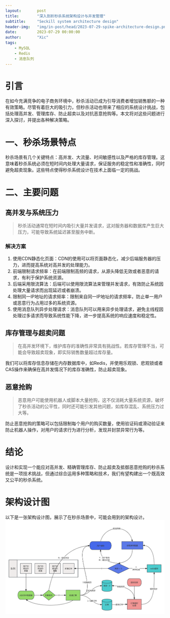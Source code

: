 ```yaml
---
layout:       post
title:        "深入剖析秒杀系统架构设计与并发管理"
subtitle:     "Seckill system architecture design"
header-img:   "img/in-post/head/2023-07-29-spike-architecture-design.png"
date:         2023-07-29 00:00:00
author:       "Xic"
tags:
    - MySQL
    - Redis
    - 消息队列
---
```

# 引言
在如今充满竞争的电子商务环境中，秒杀活动已成为引导消费者增加销售额的一种有效策略。尽管有着巨大的吸引力，但秒杀活动也带来了相应的系统设计挑战，包括处理高并发、管理库存、防止超卖以及对抗恶意抢购等。本文将对这些问题进行深入探讨，并提出各种解决策略。

# 一、秒杀场景特点
秒杀场景有几个关键特点：高并发、大流量、时间敏感性以及严格的库存管理。这意味着秒杀系统必须在短时间内处理大量请求，保证服务的稳定性和准确性，同时避免超卖现象。这些特点使得秒杀系统设计在技术上面临一定的挑战。

# 二、主要问题
## 高并发与系统压力
> 秒杀活动通常在短时间内吸引大量并发请求，这对服务器和数据库产生巨大压力，可能导致系统延迟甚至服务中断。
### 解决方案
1. 使用CDN静态化页面：CDN的使用可以将页面静态化，减少后端服务器的压力，进而提高系统对高并发的处理能力。  
2. 前端限制请求频率：在前端限制高频的请求，从源头降低无效或者恶意的请求，有利于保护系统资源。  
3. 后端采用限流算法：后端可以使用限流算法来管理并发请求，有效防止系统因处理大量请求而出现延迟或者崩溃。  
4. 限制同一IP地址的请求频率：限制来自同一IP地址的请求频率，防止单一用户或恶意行为占用过多的系统资源。  
5. 使用消息队列异步处理请求：消息队列可以用来异步处理请求，避免主线程因处理过多请求而导致系统性能下降，进一步提高系统的响应速度和稳定性。

## 库存管理与超卖问题
> 在高并发环境下，维护库存的准确性非常具有挑战性。若库存管理不当，可能会导致超卖现象，即实际销售数量超过库存量。

我们可以将库存信息存储在内存数据库中，如Redis，并使用乐观锁、悲观锁或者CAS操作来确保在高并发情况下的库存准确性，防止超卖现象。

## 恶意抢购
> 恶意用户可能使用机器人或脚本大量抢购，这不仅消耗大量系统资源，破坏了秒杀活动的公平性，同时还可能引发其他问题，如库存混乱、系统压力过大等。

防止恶意抢购的策略可以包括限制每个用户的购买数量，使用验证码或滑动验证来防止机器人操作，对用户的请求行为进行分析，发现并封禁异常行为等。

# 结论
设计和实现一个能应对高并发、精确管理库存、防止超卖及抵御恶意抢购的秒杀系统是一项技术挑战，但通过综合运用多种策略和技术，我们有望构建出一个既高效又公平的秒杀系统。


# 架构设计图
以下是一张架构设计图，展示了在秒杀场景中，可能会用到的架构设计。
![秒杀场景设计图](/img/article-pic/秒杀场景.jpg)